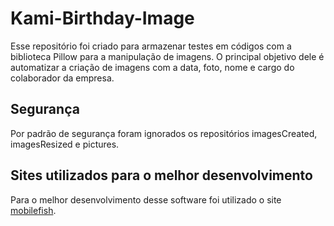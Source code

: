 # Kami-Birthday-Image
Esse repositório foi criado para armazenar testes em códigos com a biblioteca Pillow para a manipulação de imagens.
O principal objetivo dele é automatizar a criação de imagens com a data, foto, nome e cargo do colaborador da empresa.

## Segurança
Por padrão de segurança foram ignorados os repositórios imagesCreated, imagesResized e pictures.

## Sites utilizados para o melhor desenvolvimento
Para o melhor desenvolvimento desse software foi utilizado o site [mobilefish](https://www.mobilefish.com/services/record_mouse_coordinates/record_mouse_coordinates.php).